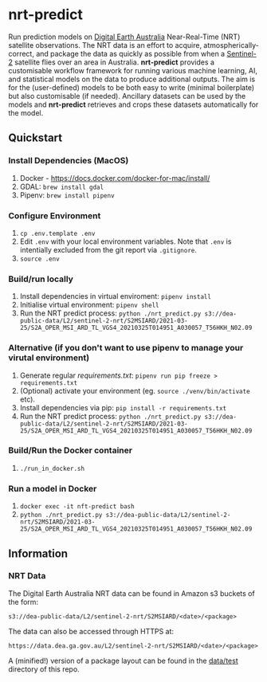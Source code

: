 # nrt-predict

Run prediction models on [Digital Earth Australia](https://www.ga.gov.au/dea) Near-Real-Time (NRT) satellite observations. The NRT data is an effort to acquire, atmospherically-correct, and package the data as quickly as possible from when a [Sentinel-2](http://www.esa.int/Applications/Observing_the_Earth/Copernicus/Sentinel-2) satellite flies over an area in Australia. **nrt-predict** provides a customisable workflow framework for running various machine learning, AI, and statistical models on the data to produce additional outputs. The aim is for the (user-defined) models to be both easy to write (minimal boilerplate) but also customisable (if needed). Ancillary datasets can be used by the models and **nrt-predict** retrieves and crops these datasets automatically for the model.

##

## Quickstart

### Install Dependencies (MacOS)
1. Docker - https://docs.docker.com/docker-for-mac/install/
1. GDAL: `brew install gdal`
1. Pipenv: `brew install pipenv`

### Configure Environment
1. `cp .env.template .env`
1. Edit `.env` with your local environment variables. Note that `.env` is intentially excluded from the git report via `.gitignore`.
1. `source .env`

### Build/run locally
1. Install dependencies in virtual enviroment: `pipenv install`
1. Initialise virtual environment: `pipenv shell`
1. Run the NRT predict process: `python ./nrt_predict.py s3://dea-public-data/L2/sentinel-2-nrt/S2MSIARD/2021-03-25/S2A_OPER_MSI_ARD_TL_VGS4_20210325T014951_A030057_T56HKH_N02.09`

### Alternative (if you don't want to use pipenv to manage your virutal environment)
1. Generate regular *requirements.txt*: `pipenv run pip freeze > requirements.txt`
1. (Optional) activate your environment (eg. `source ./venv/bin/activate` etc).
1. Install dependencies via pip: `pip install -r requirements.txt`
1. Run the NRT predict process: `python ./nrt_predict.py s3://dea-public-data/L2/sentinel-2-nrt/S2MSIARD/2021-03-25/S2A_OPER_MSI_ARD_TL_VGS4_20210325T014951_A030057_T56HKH_N02.09`

### Build/Run the Docker container
1. `./run_in_docker.sh`

### Run a model in Docker
1. `docker exec -it nft-predict bash`
1. `python ./nrt_predict.py s3://dea-public-data/L2/sentinel-2-nrt/S2MSIARD/2021-03-25/S2A_OPER_MSI_ARD_TL_VGS4_20210325T014951_A030057_T56HKH_N02.09`

## Information

### NRT Data

The Digital Earth Australia NRT data can be found in Amazon s3 buckets of the form:
```
s3://dea-public-data/L2/sentinel-2-nrt/S2MSIARD/<date>/<package>
```
The data can also be accessed through HTTPS at:
```
https://data.dea.ga.gov.au/L2/sentinel-2-nrt/S2MSIARD/<date>/<package>
```

A (minified!) version of a package layout can be found in the [data/test](https://github.com/daleroberts/nrt-predict/tree/main/data/test/) directory of this repo.
